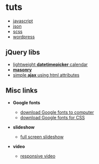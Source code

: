 # tuts

* [javascript](/javascript/)
* [json](/json/)
* [scss](/scss/)
* [wordpress](/wordpress/)

## jQuery libs
* [lightweight __datetimepicker__ calendar](https://chmln.github.io/flatpickr/)
* [__masonry__](http://masonry.desandro.com/)
* [simple __ajax__ using html attributes](http://intercoolerjs.org/)

## Misc links
* __Google fonts__
    * [download Google fonts to computer](https://github.com/google/fonts)
    * [download Google fonts for CSS](http://google-webfonts-helper.herokuapp.com/fonts)

* __slideshow__
    * [full screen slideshow](buildinternet.com/project/supersized/)

* __video__
    * [responsive video](http://fitvidjs.com)
